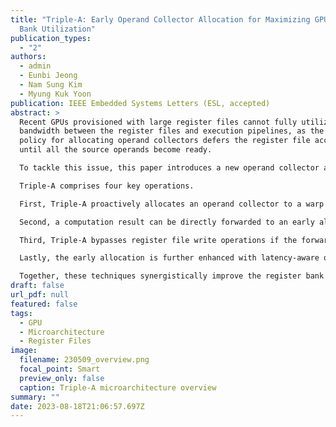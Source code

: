 ```yaml
---
title: "Triple-A: Early Operand Collector Allocation for Maximizing GPU Register
  Bank Utilization"
publication_types:
  - "2"
authors:
  - admin
  - Eunbi Jeong
  - Nam Sung Kim
  - Myung Kuk Yoon
publication: IEEE Embedded Systems Letters (ESL, accepted)
abstract: >
  Recent GPUs provisioned with large register files cannot fully utilize the
  bandwidth between the register files and execution pipelines, as the current
  policy for allocating operand collectors defers the register file accesses
  until all the source operands become ready.

  To tackle this issue, this paper introduces a new operand collector allocation mechanism called Triple-A.

  Triple-A comprises four key operations. 

  First, Triple-A proactively allocates an operand collector to a warp instruction even if one of its source operands is not yet ready, taking advantage of GPUs' in-order execution.

  Second, a computation result can be directly forwarded to an early allocated operand collector along with a data dependence, reducing operand loading time from the register files.

  Third, Triple-A bypasses register file write operations if the forwarded data is not consumed by the other younger instructions.

  Lastly, the early allocation is further enhanced with latency-aware optimization, alleviating the potential performance degradation caused by allocating operand collectors aggressively.

  Together, these techniques synergistically improve the register bank utilization, demonstrating a 14.1% improvement in performance and 11.8% reduction in register file energy consumption compared to the state-of-the-art GPUs.
draft: false
url_pdf: null
featured: false
tags:
  - GPU
  - Microarchitecture
  - Register Files
image:
  filename: 230509_overview.png
  focal_point: Smart
  preview_only: false
  caption: Triple-A microarchitecture overview
summary: ""
date: 2023-08-18T21:06:57.697Z
---
```


